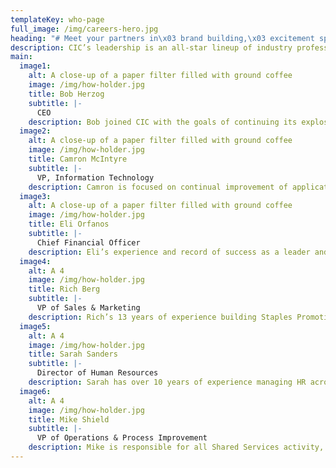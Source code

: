 ```yaml
---
templateKey: who-page
full_image: /img/careers-hero.jpg
heading: "# Meet your partners in\x03 brand building,\x03 excitement sparking\x03 and game changing."
description: CIC’s leadership is an all-star lineup of industry professionals along with customer service, supply chain and quality experts.
main:
  image1:
    alt: A close-up of a paper filter filled with ground coffee
    image: /img/how-holder.jpg
    title: Bob Herzog 
    subtitle: |-
      CEO
    description: Bob joined CIC with the goals of continuing its explosive growth and making it one of the largest and most efficient promotional distributors. As CEO of the Bullet Line unit for Polyconcept North America, he boosted business over 250% while increasing the profitability. Bob has also been responsible for obtaining US Customs clearance for 75,000 inbound shipments in 3 hours every night as Managing Director of Import Operations for FedEx. He has an MBA from the Kellogg School of Management at Northwestern University and BS in Business Administration from Sonoma State University, where he loaded trucks for UPS while attending school, eventually taking larger roles including General Manager of several large Divisions.
  image2:
    alt: A close-up of a paper filter filled with ground coffee
    image: /img/how-holder.jpg
    title: Camron McIntyre 
    subtitle: |-
      VP, Information Technology
    description: Camron is focused on continual improvement of applications and process, through creative digital solutions. He dedicated almost 20 years toward the growth of eCompanyStore, helping it become the largest promotional products company in Georgia and an industry Top 40 distributor. There, he built a world-class ecommerce platform, led IT and Creative teams, and supported ongoing business development. His success stems from a unique ability to blend functional and creative design disciplines, an innate ability for design, and a passion for technology.
  image3:
    alt: A close-up of a paper filter filled with ground coffee
    image: /img/how-holder.jpg
    title: Eli Orfanos
    subtitle: |-
      Chief Financial Officer
    description: Eli’s experience and record of success as a leader and team builder has been invaluable as CIC continues to grow and evolve. Prior to CIC he was CFO at Consensys Imaging Services, Inc., a private equity sponsored company specializing in diagnostic imaging equipment service, with a national foot-print. During his five years there, Eli was responsible for completely revamping the Finance function and dramatically improving the overall operation of the company. 
  image4:
    alt: A 4
    image: /img/how-holder.jpg
    title: Rich Berg
    subtitle: |-
      VP of Sales & Marketing
    description: Rich’s 13 years of experience building Staples Promotional sales’ function has been invaluable to CIC. As is his range of experience – which crosses industries and covers both New Business and Account Development. You’ll find Rich to be a very thoughtful leader and a great listener with practical solutions to problems – a product of his 20+ years of successful Sales Management experience.
  image5:
    alt: A 4
    image: /img/how-holder.jpg
    title: Sarah Sanders
    subtitle: |-
      Director of Human Resources
    description: Sarah has over 10 years of experience managing HR across a variety of industries and company sizes. She comes to CIC from GEFCO, a global Logistics firm. She received her BS degree with honors from DePaul University and started her career as a consultant for PWC eventually taking charge of the recruiting function in Chicago. In addition to her BS degree Sarah also received her PHR certification. Sarah is a great listener, a quick learner, and enjoys rolling up her sleeves to solve problems.
  image6:
    alt: A 4
    image: /img/how-holder.jpg
    title: Mike Shield
    subtitle: |-
      VP of Operations & Process Improvement
    description: Mike is responsible for all Shared Services activity, Inventory control, vendor scorecards, KPI development and general process improvement across the entire company. In addition, Mike is charged with developing an International Solution for all of our customers that provides in-country fulfillment. Mike is very easy to work with, has a collaborative style and is a very quick study. 
---
```


